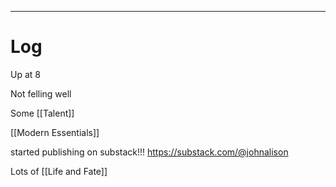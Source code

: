 
---

# Log

Up at 8 

Not felling well

Some [[Talent]]

[[Modern Essentials]]

started publishing on substack!!!
https://substack.com/@johnalison

Lots of [[Life and Fate]]
